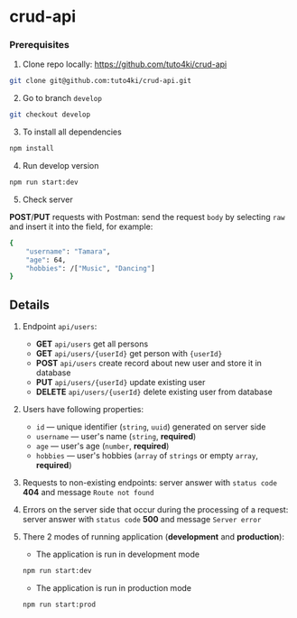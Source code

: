 # crud-api


### Prerequisites

1. Clone repo locally: https://github.com/tuto4ki/crud-api

```bash
git clone git@github.com:tuto4ki/crud-api.git
```
2. Go to branch `develop`

```bash
git checkout develop
```

3. To install all dependencies

```bash
npm install
```
4. Run develop version

```bash
npm run start:dev
```

5. Check server


**POST**/**PUT** requests with Postman:
send the request `body` by selecting `raw` and insert it into the field, for example:

```bash
{
    "username": "Tamara",
    "age": 64,
    "hobbies": /["Music", "Dancing"]
}
```

## Details

1. Endpoint `api/users`:
    - **GET** `api/users` get all persons
    - **GET** `api/users/{userId}` get person with `{userId}`
    - **POST** `api/users` create record about new user and store it in database
    - **PUT** `api/users/{userId}` update existing user
    - **DELETE** `api/users/{userId}` delete existing user from database

2. Users have following properties:
    - `id` — unique identifier (`string`, `uuid`) generated on server side
    - `username` — user's name (`string`, **required**)
    - `age` — user's age (`number`, **required**)
    - `hobbies` — user's hobbies (`array` of `strings` or empty `array`, **required**)

3. Requests to non-existing endpoints: server answer with `status code` **404** and message `Route not found`

4. Errors on the server side that occur during the processing of a request: server answer with `status code` **500** and message `Server error`

5. There 2 modes of running application (**development** and **production**):
    - The application is run in development mode

    ```bash
    npm run start:dev
    ```
    
    - The application is run in production mode

    ```bash
    npm run start:prod
    ```